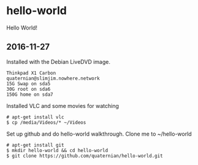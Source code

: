 # hello-world
Hello World!

2016-11-27
-----------------
Installed with the Debian LiveDVD image.

	Thinkpad X1 Carbon
	quaternian@slimjim.nowhere.network
	15G Swap on sda5
	30G root on sda6
	150G home on sda7

Installed VLC and some movies for watching

	# apt-get install vlc
	$ cp /media/Videos/* ~/Videos

Set up github and do hello-world walkthrough.
Clone me to ~/hello-world

	# apt-get install git
	$ mkdir hello-world && cd hello-world
	$ git clone https://github.com/quaternian/hello-world.git
